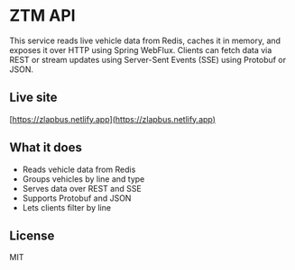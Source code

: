 # ZTM API

This service reads live vehicle data from Redis, caches it in memory, and exposes it over HTTP using Spring WebFlux. Clients can fetch data via REST or stream updates using Server-Sent Events (SSE) using Protobuf or JSON.


## Live site

[https://zlapbus.netlify.app](https://zlapbus.netlify.app)


## What it does

- Reads vehicle data from Redis
- Groups vehicles by line and type
- Serves data over REST and SSE
- Supports Protobuf and JSON
- Lets clients filter by line


## License

MIT
